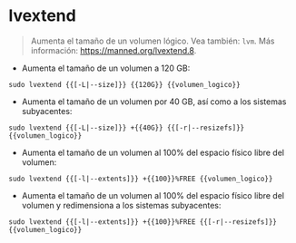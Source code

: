# lvextend

> Aumenta el tamaño de un volumen lógico.
> Vea también: `lvm`.
> Más información: <https://manned.org/lvextend.8>.

- Aumenta el tamaño de un volumen a 120 GB:

`sudo lvextend {{[-L|--size]}} {{120G}} {{volumen_logico}}`

- Aumenta el tamaño de un volumen por 40 GB, así como a los sistemas subyacentes:

`sudo lvextend {{[-L|--size]}} +{{40G}} {{[-r|--resizefs]}} {{volumen_logico}}`

- Aumenta el tamaño de un volumen al 100% del espacio físico libre del volumen:

`sudo lvextend {{[-l|--extents]}} +{{100}}%FREE {{volumen_logico}}`

- Aumenta el tamaño de un volumen al 100% del espacio físico libre del volumen y redimensiona a los sistemas subyacentes:

`sudo lvextend {{[-l|--extents]}} +{{100}}%FREE {{[-r|--resizefs]}} {{volumen_logico}}`
